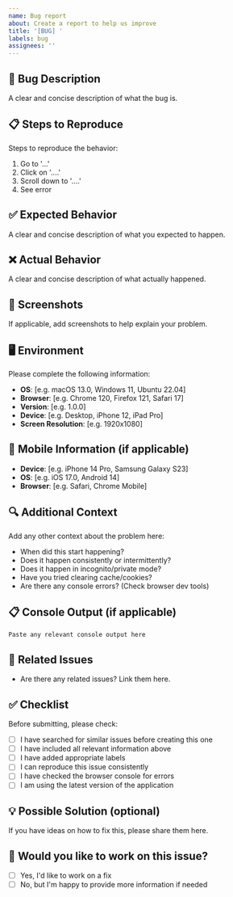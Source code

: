 ```yaml
---
name: Bug report
about: Create a report to help us improve
title: '[BUG] '
labels: bug
assignees: ''
---
```


## 🐛 Bug Description

A clear and concise description of what the bug is.

## 📋 Steps to Reproduce

Steps to reproduce the behavior:

1. Go to '...'
2. Click on '....'
3. Scroll down to '....'
4. See error

## ✅ Expected Behavior

A clear and concise description of what you expected to happen.

## ❌ Actual Behavior

A clear and concise description of what actually happened.

## 📸 Screenshots

If applicable, add screenshots to help explain your problem.

## 🖥️ Environment

Please complete the following information:

- **OS**: [e.g. macOS 13.0, Windows 11, Ubuntu 22.04]
- **Browser**: [e.g. Chrome 120, Firefox 121, Safari 17]
- **Version**: [e.g. 1.0.0]
- **Device**: [e.g. Desktop, iPhone 12, iPad Pro]
- **Screen Resolution**: [e.g. 1920x1080]

## 📱 Mobile Information (if applicable)

- **Device**: [e.g. iPhone 14 Pro, Samsung Galaxy S23]
- **OS**: [e.g. iOS 17.0, Android 14]
- **Browser**: [e.g. Safari, Chrome Mobile]

## 🔍 Additional Context

Add any other context about the problem here:

- When did this start happening?
- Does it happen consistently or intermittently?
- Does it happen in incognito/private mode?
- Have you tried clearing cache/cookies?
- Are there any console errors? (Check browser dev tools)

## 📋 Console Output (if applicable)

```
Paste any relevant console output here
```

## 🔗 Related Issues

- Are there any related issues? Link them here.

## ✅ Checklist

Before submitting, please check:

- [ ] I have searched for similar issues before creating this one
- [ ] I have included all relevant information above
- [ ] I have added appropriate labels
- [ ] I can reproduce this issue consistently
- [ ] I have checked the browser console for errors
- [ ] I am using the latest version of the application

## 💡 Possible Solution (optional)

If you have ideas on how to fix this, please share them here.

## 🙋 Would you like to work on this issue?

- [ ] Yes, I'd like to work on a fix
- [ ] No, but I'm happy to provide more information if needed
